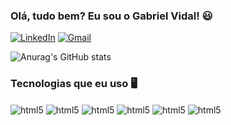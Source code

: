 ### Olá, tudo bem? Eu sou o Gabriel Vidal! 😃

[![LinkedIn](https://img.shields.io/badge/LinkedIn-0077B5?style=for-the-badge&logo=linkedin&logoColor=white)](https://www.linkedin.com/in/gabrielvvidal/)
[![Gmail](https://img.shields.io/badge/Gmail-D14836?style=for-the-badge&logo=gmail&logoColor=white)](mailto:gabrielvieiravidal2005@gmail.com)

![Anurag's GitHub stats](https://github-readme-stats.vercel.app/api?username=Gabrielvvidal&show_icons=true&theme=dark)

### Tecnologias que eu uso 🖥️

<div style="display: inline_block">
  <img align="center" alt="html5" src="https://img.shields.io/badge/HTML5-E34F26?style=for-the-badge&logo=html5&logoColor=white"/>
  <img align="center" alt="html5" src="https://img.shields.io/badge/CSS3-1572B6?style=for-the-badge&logo=css3&logoColor=white"/>
  <img align="center" alt="html5" src="https://img.shields.io/badge/Sass-CC6699?style=for-the-badge&logo=sass&logoColor=white"/>
  <img align="center" alt="html5" src="https://img.shields.io/badge/JavaScript-323330?style=for-the-badge&logo=javascript&logoColor=F7DF1E"/>
  <img align="center" alt="html5" src="https://img.shields.io/badge/React-20232A?style=for-the-badge&logo=react&logoColor=61DAFB"/>
  <img align="center" alt="html5" src="https://img.shields.io/badge/React_Native-20232A?style=for-the-badge&logo=react&logoColor=61DAFB"/>
</div>
